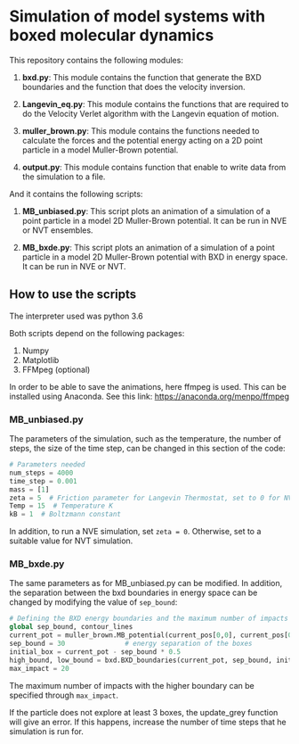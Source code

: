 # Simulation of model systems with boxed molecular dynamics

This repository contains the following modules:

1. __bxd.py__:
This module contains the function that generate the BXD boundaries and the function that does the velocity inversion.

2. __Langevin_eq.py__:
This module contains the functions that are required to do the Velocity Verlet algorithm with the Langevin equation of motion.

3. __muller_brown.py__:
This module contains the functions needed to calculate the forces and the potential energy acting on a 2D point particle in a model Muller-Brown potential.

4. __output.py__:
This module contains function that enable to write data from the simulation to a file.

And it contains the following scripts:

1. __MB_unbiased.py__:
This script plots an animation of a simulation of a point particle in a model 2D Muller-Brown potential. It can be run in NVE or NVT ensembles.

2. __MB_bxde.py__:
This script plots an animation of a simulation of a point particle in a model 2D Muller-Brown potential with BXD in energy space. It can be run in NVE or NVT.

## How to use the scripts

The interpreter used was python 3.6

Both scripts depend on the following packages:
1. Numpy
2. Matplotlib
3. FFMpeg (optional)

In order to be able to save the animations, here ffmpeg is used. This can be installed using Anaconda. See this link: https://anaconda.org/menpo/ffmpeg

### MB_unbiased.py

The parameters of the simulation, such as the temperature, the number of steps, the size of the time step, can be changed in this section of the code:

```python
# Parameters needed
num_steps = 4000
time_step = 0.001
mass = [1]
zeta = 5  # Friction parameter for Langevin Thermostat, set to 0 for NVE simulation
Temp = 15  # Temperature K
kB = 1  # Boltzmann constant
```

In addition, to run a NVE simulation, set `zeta = 0`. Otherwise, set to a suitable value for NVT simulation.

### MB_bxde.py

The same parameters as for MB_unbiased.py can be modified. In addition, the separation between the bxd boundaries in energy space can be changed by modifying the value of `sep_bound`:

```python
# Defining the BXD energy boundaries and the maximum number of impacts with a boundary
global sep_bound, contour_lines
current_pot = muller_brown.MB_potential(current_pos[0,0], current_pos[0,1])
sep_bound = 30               # energy separation of the boxes
initial_box = current_pot - sep_bound * 0.5
high_bound, low_bound = bxd.BXD_boundaries(current_pot, sep_bound, initial_box)
max_impact = 20
```

The maximum number of impacts with the higher boundary can be specified through `max_impact`.

If the particle does not explore at least 3 boxes, the update_grey function will give an error. If this happens, increase the number of time steps that he simulation is run for.